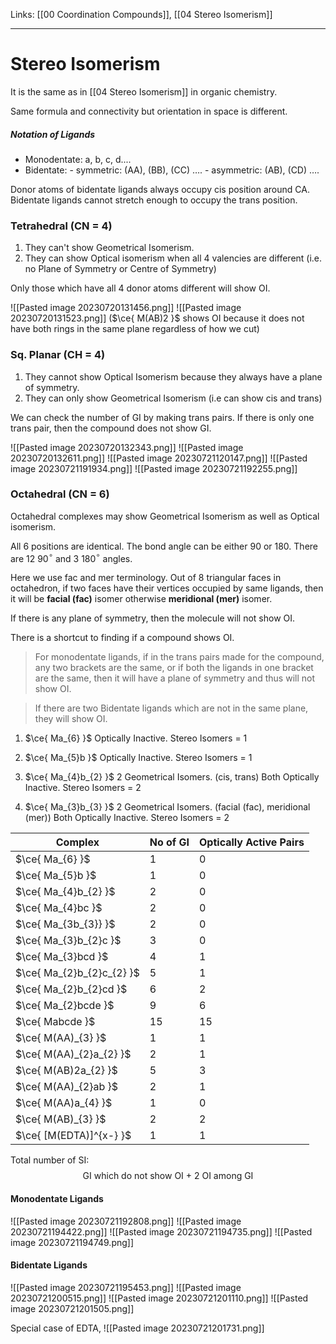 Links: [[00 Coordination Compounds]], [[04 Stereo Isomerism]]
___
# Stereo Isomerism 
It is the same as in [[04 Stereo Isomerism]] in organic chemistry. 

Same formula and connectivity but orientation in space is different. 

##### Notation of Ligands
- Monodentate: a, b, c, d....
- Bidentate: 
	  - symmetric: (AA), (BB), (CC) ….
	  - asymmetric: (AB), (CD) ….

Donor atoms of bidentate ligands always occupy cis position around CA. Bidentate ligands cannot stretch enough to occupy the trans position. 

### Tetrahedral (CN = 4)
1. They can't show Geometrical Isomerism.
2. They can show Optical isomerism when all 4 valencies are different (i.e. no Plane of Symmetry or Centre of Symmetry)

Only those which have all 4 donor atoms different will show OI. 

![[Pasted image 20230720131456.png]]
![[Pasted image 20230720131523.png]]
($\ce{ M(AB)2 }$ shows OI because it does not have both rings in the same plane regardless of how we cut)

### Sq. Planar (CH = 4)
1. They cannot show Optical Isomerism because they always have a plane of symmetry. 
2. They can only show Geometrical Isomerism (i.e can show cis and trans)

We can check the number of GI by making trans pairs. If there is only one trans pair, then the compound does not show GI.

![[Pasted image 20230720132343.png]]
![[Pasted image 20230720132611.png]]
![[Pasted image 20230721120147.png]]
![[Pasted image 20230721191934.png]]
![[Pasted image 20230721192255.png]]

### Octahedral (CN = 6)
Octahedral complexes may show Geometrical Isomerism as well as Optical isomerism.

All 6 positions are identical. The bond angle can be either 90 or 180. 
There are 12 90$^{\circ}$ and 3 180$^{\circ}$ angles. 

Here we use fac and mer terminology.
Out of 8 triangular faces in octahedron, if two faces have their vertices occupied by same ligands, then it will be **facial (fac)** isomer otherwise **meridional (mer)** isomer.  

If there is any plane of symmetry, then the molecule will not show OI. 

There is a shortcut to finding if a compound shows OI.

> For monodentate ligands, if in the trans pairs made for the compound, any two brackets are the same, or if both the ligands in one bracket are the same, then it will have a plane of symmetry and thus will not show OI.

> If there are two Bidentate ligands which are not in the same plane, they will show OI.


1. $\ce{ Ma_{6} }$
	Optically Inactive.
	Stereo Isomers = 1

1. $\ce{ Ma_{5}b }$
	Optically Inactive.
	Stereo Isomers = 1

1. $\ce{ Ma_{4}b_{2} }$
   2 Geometrical Isomers. (cis, trans)
	Both Optically Inactive.
	Stereo Isomers = 2

1. $\ce{ Ma_{3}b_{3} }$
   2 Geometrical Isomers. (facial (fac), meridional (mer))
	Both Optically Inactive.
	Stereo Isomers = 2

| Complex                   | No of GI | Optically Active Pairs |
| ------------------------- | -------- | ---------------------- |
| $\ce{ Ma_{6} }$           | 1        | 0                      |
| $\ce{ Ma_{5}b }$          | 1        | 0                      |
| $\ce{ Ma_{4}b_{2} }$      | 2        | 0                      |
| $\ce{ Ma_{4}bc }$         | 2        | 0                      |
| $\ce{ Ma_{3b_{3}} }$      | 2        | 0                      |
| $\ce{ Ma_{3}b_{2}c }$     | 3        | 0                      |
| $\ce{ Ma_{3}bcd }$        | 4        | 1                      |
| $\ce{ Ma_{2}b_{2}c_{2} }$ | 5        | 1                      |
| $\ce{ Ma_{2}b_{2}cd }$    | 6        | 2                      |
| $\ce{ Ma_{2}bcde }$       | 9        | 6                      |
| $\ce{ Mabcde }$           | 15       | 15                     |
| $\ce{ M(AA)_{3} }$        | 1        | 1                      |
| $\ce{ M(AA)_{2}a_{2} }$   | 2        | 1                      |
| $\ce{ M(AB)2a_{2} }$      | 5        | 3                      |
| $\ce{ M(AA)_{2}ab }$      | 2        | 1                      |
| $\ce{ M(AA)a_{4} }$       | 1        | 0                      |
| $\ce{ M(AB)_{3} }$        | 2        | 2                      |
| $\ce{ [M(EDTA)]^{x-} }$   | 1        | 1                      |

Total number of SI:
$$\text{GI which do not show OI + 2 OI among GI}$$

#### Monodentate Ligands
![[Pasted image 20230721192808.png]]
![[Pasted image 20230721194422.png]]
![[Pasted image 20230721194735.png]]
![[Pasted image 20230721194749.png]]

#### Bidentate Ligands
![[Pasted image 20230721195453.png]]
![[Pasted image 20230721200515.png]]
![[Pasted image 20230721201110.png]]
![[Pasted image 20230721201505.png]]

Special case of EDTA,
![[Pasted image 20230721201731.png]]


